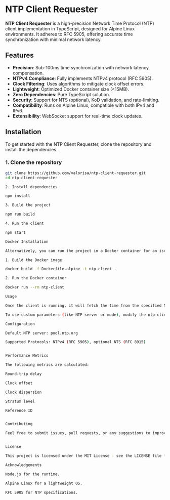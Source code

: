 # NTP Client Requester

**NTP Client Requester** is a high-precision Network Time Protocol (NTP) client implementation in TypeScript, designed for Alpine Linux environments. It adheres to RFC 5905, offering accurate time synchronization with minimal network latency.

## Features

- **Precision**: Sub-100ms time synchronization with network latency compensation.
- **NTPv4 Compliance**: Fully implements NTPv4 protocol (RFC 5905).
- **Clock Filtering**: Uses algorithms to mitigate clock offset errors.
- **Lightweight**: Optimized Docker container size (<15MB).
- **Zero Dependencies**: Pure TypeScript solution.
- **Security**: Support for NTS (optional), KoD validation, and rate-limiting.
- **Compatibility**: Runs on Alpine Linux, compatible with both IPv4 and IPv6.
- **Extensibility**: WebSocket support for real-time clock updates.

## Installation

To get started with the NTP Client Requester, clone the repository and install the dependencies.

### 1. Clone the repository
```bash
git clone https://github.com/valorisa/ntp-client-requester.git
cd ntp-client-requester

2. Install dependencies

npm install

3. Build the project

npm run build

4. Run the client

npm start

Docker Installation

Alternatively, you can run the project in a Docker container for an isolated environment.

1. Build the Docker image

docker build -f Dockerfile.alpine -t ntp-client .

2. Run the Docker container

docker run --rm ntp-client

Usage

Once the client is running, it will fetch the time from the specified NTP server and adjust the system clock with minimal latency.

To use custom parameters (like NTP server or mode), modify the ntp-client.ts file or extend the project with additional CLI arguments.

Configuration

Default NTP server: pool.ntp.org

Supported Protocols: NTPv4 (RFC 5905), optional NTS (RFC 8915)


Performance Metrics

The following metrics are calculated:

Round-trip delay

Clock offset

Clock dispersion

Stratum level

Reference ID


Contributing

Feel free to submit issues, pull requests, or any suggestions to improve the project.


License

This project is licensed under the MIT License - see the LICENSE file for details.

Acknowledgements

Node.js for the runtime.

Alpine Linux for a lightweight OS.

RFC 5905 for NTP specifications.
